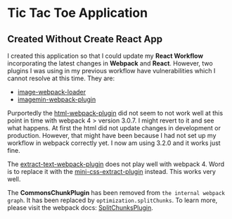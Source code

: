 # Tic Tac Toe Application

## Created Without Create React App

I created this application so that I could update my **React Workflow** incorporating the latest changes in **Webpack** and **React**. However, two plugins I was using in my previous workflow have vulnerabilities which I cannot resolve at this time. They are:

+ [image-webpack-loader](https://www.npmjs.com/package/image-webpack-loader)
+ [imagemin-webpack-plugin](https://www.npmjs.com/package/imagemin-webpack-plugin)

Purportedly the [html-webpack-plugin](https://github.com/jantimon/html-webpack-plugin) did not seem to not work well at this point in time with webpack 4 > version 3.0.7. I might revert to it and see what happens. At first the html did not update changes in development or production. However, that might have been because I had not set up my workflow in webpack correctly yet. I now am using 3.2.0 and it works just fine.

The [extract-text-webpack-plugin](https://github.com/webpack-contrib/extract-text-webpack-plugin/issues/701) does not play well with webpack 4. Word is to replace it with the [mini-css-extract-plugin](https://webpack.js.org/plugins/mini-css-extract-plugin/) instead. This works very well.

The **CommonsChunkPlugin** has been removed from `the internal webpack graph`. It has been replaced by `optimization.splitChunks`. To learn more, please visit the webpack docs: [SplitChunksPlugin](https://webpack.js.org/plugins/split-chunks-plugin/).

